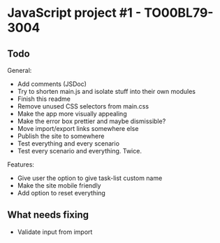# JavaScript project #1 - TO00BL79-3004

## Todo
General:
- Add comments (JSDoc)
- Try to shorten main.js and isolate stuff into their own modules
- Finish this readme
- Remove unused CSS selectors from main.css
- Make the app more visually appealing
- Make the error box prettier and maybe dismissible?
- Move import/export links somewhere else
- Publish the site to somewhere
- Test everything and every scenario
- Test every scenario and everything. Twice.

Features:
- Give user the option to give task-list custom name
- Make the site mobile friendly
- Add option to reset everything

## What needs fixing
- Validate input from import
